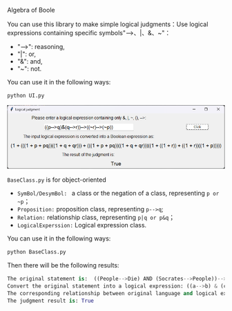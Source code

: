 Algebra of Boole

You can use this library to make simple logical judgments：Use logical expressions containing specific symbols"-->、|、&、~"：

+ "-->": reasoning,
+ "|": or,
+ "&": and,
+ "~": not.

You can use it in the following ways:

```python
python UI.py
```

![UI1](picture\UI1.png)

 `BaseClass.py` is for object-oriented

+ `SymBol/DesymBol: ` a class or the negation of a class, representing `p or ~p`；
+ `Proposition:` proposition class, representing `p-->q`;
+ `Relation:` relationship class, representing `p|q or p&q`；
+ `LogicalExperssion:` Logical expression class.

You can use it in the following ways:

```python
python BaseClass.py
```

Then there will be the following results:

```python
The original statement is:  ((People-->Die) AND (Socrates-->People))-->((Socrates-->Die))
Convert the original statement into a logical expression: ((a-->b) & (c-->a))-->((c-->b))
The corresponding relationship between original language and logical expression symbols is: {'People': 'a', 'Die': 'b', 'Socrates': 'c'}
The judgment result is: True
```
